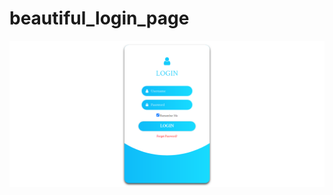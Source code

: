 # beautiful_login_page
![demo image 1](https://github.com/Sweety-Akter/beautiful_login_page/blob/main/view.png)